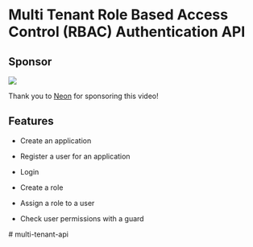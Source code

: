 # Multi Tenant Role Based Access Control (RBAC) Authentication API

## Sponsor
<img src="./img/neon.svg" />

Thank you to [Neon](https://bit.ly/tomdoestech) for sponsoring this video!

## Features
* Create an application
* Register a user for an application
* Login
* Create a role
* Assign a role to a user

* Check user permissions with a guard

#   m u l t i - t e n a n t - a p i  
 